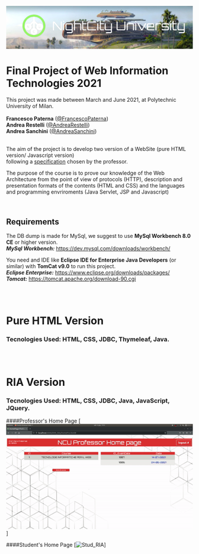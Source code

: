 ![NightCity Universiry Banner](https://github.com/FrancescoPaterna/TIW-2021-Project/blob/master/doc/Final/banner.jpg)

# Final Project of Web Information Technologies 2021 

This project was made between March and June 2021, at Polytechnic University of Milan.<br><br>
 **Francesco Paterna** ([@FrancescoPaterna](https://github.com/FrancescoPaterna)) <br>
 **Andrea Restelli** ([@AndreaRestelli](https://github.com/andrearestelli)) <br>
 **Andrea Sanchini** ([@AndreaSanchini](https://github.com/AndreaSanchini)) <br><br>


The aim of the project is to develop two version of a WebSite (pure HTML version/ Javascript version)<br> following a [specification](https://github.com/FrancescoPaterna/TIW-2021-Project/blob/master/specs/Specifica.pdf) chosen by the professor.

The purpose of the course is to prove our knowledge of the Web Architecture from the point of view of protocols (HTTP), description and presentation formats of the contents (HTML and CSS) and the languages and programming envriroments (Java Servlet, JSP and Javascript)

<br>

 ## Requirements
The DB dump is made for MySql, we suggest to use **MySql Workbench 8.0 CE** or higher version.<br>
***MySql Workbench:*** https://dev.mysql.com/downloads/workbench/

You need and IDE like **Eclipse IDE for Enterprise Java Developers** (or similar) with **TomCat v9.0** to run this project.   
***Eclipse Enterprise:*** https://www.eclipse.org/downloads/packages/ <br>
***Tomcat:*** https://tomcat.apache.org/download-90.cgi

<br><br>

# Pure HTML Version

### Tecnologies Used: HTML, CSS, JDBC, Thymeleaf, Java. 



<br><br>

# RIA Version

### Tecnologies Used: HTML, CSS, JDBC, Java, JavaScript, JQuery. 

####Professor's Home Page
[![Pro_RIA](https://github.com/FrancescoPaterna/TIW-2021-Project/blob/master/doc/Final/Professor_RIA.gif)]

####Student's Home Page
[![Stud_RIA](https://github.com/FrancescoPaterna/TIW-2021-Project/blob/master/doc/Final/Studnet_RIA.gif)]
